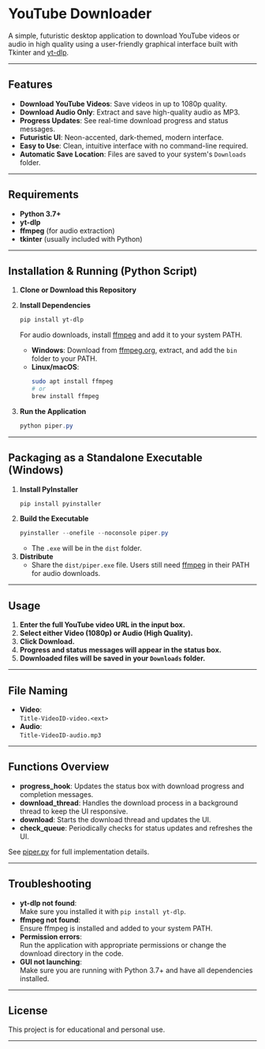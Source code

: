 # YouTube Downloader

A simple, futuristic desktop application to download YouTube videos or audio in high quality using a user-friendly graphical interface built with Tkinter and [yt-dlp](https://github.com/yt-dlp/yt-dlp).

---

## Features

- **Download YouTube Videos**: Save videos in up to 1080p quality.
- **Download Audio Only**: Extract and save high-quality audio as MP3.
- **Progress Updates**: See real-time download progress and status messages.
- **Futuristic UI**: Neon-accented, dark-themed, modern interface.
- **Easy to Use**: Clean, intuitive interface with no command-line required.
- **Automatic Save Location**: Files are saved to your system's `Downloads` folder.

---

## Requirements

- **Python 3.7+**
- **yt-dlp**  
- **ffmpeg** (for audio extraction)
- **tkinter** (usually included with Python)

---

## Installation & Running (Python Script)

1. **Clone or Download this Repository**
2. **Install Dependencies**

   ```powershell
   pip install yt-dlp
   ```

   For audio downloads, install [ffmpeg](https://ffmpeg.org/download.html) and add it to your system PATH.

   - **Windows**: Download from [ffmpeg.org](https://ffmpeg.org/download.html), extract, and add the `bin` folder to your PATH.
   - **Linux/macOS**:  
     ```sh
     sudo apt install ffmpeg
     # or
     brew install ffmpeg
     ```
3. **Run the Application**

   ```powershell
   python piper.py
   ```

---

## Packaging as a Standalone Executable (Windows)

1. **Install PyInstaller**
   ```powershell
   pip install pyinstaller
   ```
2. **Build the Executable**
   ```powershell
   pyinstaller --onefile --noconsole piper.py
   ```
   - The `.exe` will be in the `dist` folder.
3. **Distribute**
   - Share the `dist/piper.exe` file. Users still need [ffmpeg](https://ffmpeg.org/download.html) in their PATH for audio downloads.

---

## Usage

1. **Enter the full YouTube video URL in the input box.**
2. **Select either Video (1080p) or Audio (High Quality).**
3. **Click Download.**
4. **Progress and status messages will appear in the status box.**
5. **Downloaded files will be saved in your `Downloads` folder.**

---

## File Naming

- **Video**:  
  `Title-VideoID-video.<ext>`
- **Audio**:  
  `Title-VideoID-audio.mp3`

---

## Functions Overview

- **progress_hook**: Updates the status box with download progress and completion messages.
- **download_thread**: Handles the download process in a background thread to keep the UI responsive.
- **download**: Starts the download thread and updates the UI.
- **check_queue**: Periodically checks for status updates and refreshes the UI.

See [piper.py](piper.py) for full implementation details.

---

## Troubleshooting

- **yt-dlp not found**:  
  Make sure you installed it with `pip install yt-dlp`.
- **ffmpeg not found**:  
  Ensure ffmpeg is installed and added to your system PATH.
- **Permission errors**:  
  Run the application with appropriate permissions or change the download directory in the code.
- **GUI not launching**:  
  Make sure you are running with Python 3.7+ and have all dependencies installed.

---

## License

This project is for educational and personal use.

---
